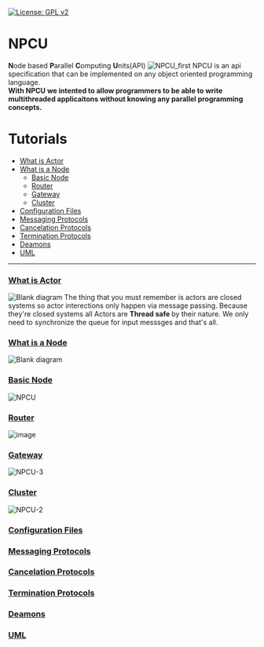 [![License: GPL v2](https://img.shields.io/badge/License-GPL%20v2-blue.svg)](https://www.gnu.org/licenses/old-licenses/gpl-2.0.en.html)<br>
# NPCU
**N**ode based **P**arallel **C**omputing **U**nits(API)
![NPCU_first](https://user-images.githubusercontent.com/22853419/125204863-fb544b80-e287-11eb-9f81-7a90bd5c56ca.png)
NPCU is an api specification that can be implemented on any object oriented programming language.<br>
**With NPCU we intented to allow programmers to be able to write multithreaded applicaitons without knowing any parallel programming concepts.**

Tutorials
=============================
- [What is Actor](#what-is-actor)
- [What is a Node](#what-is-a-node)
    - [Basic Node](#basic-node)
    - [Router](#router)
    - [Gateway](#gateway)
    - [Cluster](#cluster)
- [Configuration Files](#configuration-files)
- [Messaging Protocols](#messaging-protocols)
- [Cancelation Protocols](#cancelation-protocols)
- [Termination Protocols](#termination-protocols)
- [Deamons](#deamons)
- [UML](#uml)
 ----------------------------------

### [What is Actor](#what-is-actor)
![Blank diagram](https://user-images.githubusercontent.com/22853419/125189347-53675f80-e240-11eb-94bd-a298174fdcf7.png)
The thing that you must remember is actors are closed systems so actor interections only happen via message passing. Because they're closed systems all Actors are <b>Thread safe </b> by their nature. We only need to synchronize the queue for input messsges and that's all. 
### [What is a Node](#what-is-a-node)
![Blank diagram](https://user-images.githubusercontent.com/22853419/125190243-d7bbe180-e244-11eb-901f-37f8782c9326.png)

### [Basic Node](#basic-node)
![NPCU](https://user-images.githubusercontent.com/22853419/125205520-4b80dd00-e28b-11eb-9ec6-833ffa57f7ec.png)

### [Router](#router)
![image](https://user-images.githubusercontent.com/22853419/125206362-93a1fe80-e28f-11eb-905f-772b3af23280.png)

### [Gateway](#gateway)
![NPCU-3](https://user-images.githubusercontent.com/22853419/125206836-dd8be400-e291-11eb-9b49-0525bedf8b99.png)
### [Cluster](#cluster) 
![NPCU-2](https://user-images.githubusercontent.com/22853419/125206790-aa495500-e291-11eb-89e4-93b5d2d245bb.png)
### [Configuration Files](#configuration-files)
### [Messaging Protocols](#messaging-protocols)
### [Cancelation Protocols](#cancelation-protocols)
### [Termination Protocols](#termination-protocols)
### [Deamons](#deamons)
### [UML](#uml)
